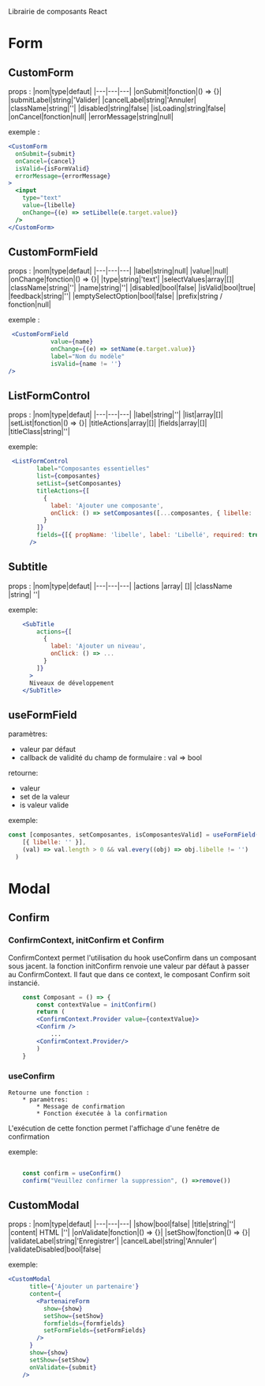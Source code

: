 Librairie de composants React

# Form

## CustomForm

props :
|nom|type|defaut|
|---|---|---|
|onSubmit|fonction|() => {}|
|submitLabel|string|'Valider|
|cancelLabel|string|'Annuler|
|className|string|''|
|disabled|string|false|
|isLoading|string|false|
|onCancel|fonction|null|
|errorMessage|string|null|

exemple :

```jsx
<CustomForm
  onSubmit={submit}
  onCancel={cancel}
  isValid={isFormValid}
  errorMessage={errorMessage}
>
  <input
    type="text"
    value={libelle}
    onChange={(e) => setLibelle(e.target.value)}
  />
</CustomForm>
```

## CustomFormField

props :
|nom|type|defaut|
|---|---|---|
|label|string|null|
|value||null|
|onChange|fonction|() => {}|
|type|string|'text'|
|selectValues|array|[]|
|className|string|''|
|name|string|''|
|disabled|bool|false|
|isValid|bool|true|
|feedback|string|''|
|emptySelectOption|bool|false|
|prefix|string / fonction|null|

exemple : 
```jsx
 <CustomFormField
            value={name}
            onChange={(e) => setName(e.target.value)}
            label="Nom du modèle"
            isValid={name != ''}
/>
```

## ListFormControl

props :
|nom|type|defaut|
|---|---|---|
|label|string|''|
|list|array|[]|
|setList|fonction|() => {}|
|titleActions|array|[]|
|fields|array|[]|
|titleClass|string|''|

exemple:
```jsx
 <ListFormControl
        label="Composantes essentielles"
        list={composantes}
        setList={setComposantes}
        titleActions={[
          {
            label: 'Ajouter une composante',
            onClick: () => setComposantes([...composantes, { libelle: '' }])
          }
        ]}
        fields={[{ propName: 'libelle', label: 'Libellé', required: true }]}
      />
```

## Subtitle
props :
|nom|type|defaut|
|---|---|---|
|actions |array| []|
|className |string| ''|

exemple:
```jsx
    <SubTitle
        actions={[
          {
            label: 'Ajouter un niveau',
            onClick: () => ...
          }
        ]}
      >
      Niveaux de développement
    </SubTitle>
```


## useFormField

paramètres:
* valeur par défaut
* callback de validité du champ de formulaire : val => bool

retourne:
* valeur
* set de la valeur
* is valeur valide

exemple:
```jsx
const [composantes, setComposantes, isComposantesValid] = useFormField(
    [{ libelle: '' }],
    (val) => val.length > 0 && val.every((obj) => obj.libelle != '')
  )
```

# Modal

## Confirm

### ConfirmContext, initConfirm et Confirm

ConfirmContext permet l'utilisation du hook useConfirm dans un composant sous jacent.
la fonction initConfirm renvoie une valeur par défaut à passer au ConfirmContext.
Il faut que dans ce context, le composant Confirm soit instancié.


```jsx
    const Composant = () => {
        const contextValue = initConfirm()
        return (
        <ConfirmContext.Provider value={contextValue}>
        <Confirm />
            ...
        <ConfirmContext.Provider/>
        )
    }

```

### useConfirm

    Retourne une fonction :
        * paramètres:
            * Message de confirmation
            * Fonction éxecutée à la confirmation

L'exécution de cette fonction permet l'affichage d'une fenêtre de confirmation


exemple:
```jsx

    const confirm = useConfirm()
    confirm("Veuillez confirmer la suppression", () =>remove())
```


## CustomModal
props :
|nom|type|defaut|
|---|---|---|
|show|bool|false|
|title|string|''|
|content| HTML |''|
|onValidate|fonction|() => {}|
|setShow|fonction|() => {}|
|validateLabel|string|'Enregistrer'|
|cancelLabel|string|'Annuler'|
|validateDisabled|bool|false|


exemple:
```jsx
<CustomModal
      title={'Ajouter un partenaire'}
      content={
        <PartenaireForm
          show={show}
          setShow={setShow}
          formfields={formfields}
          setFormFields={setFormFields}
        />
      }
      show={show}
      setShow={setShow}
      onValidate={submit}
    />
```